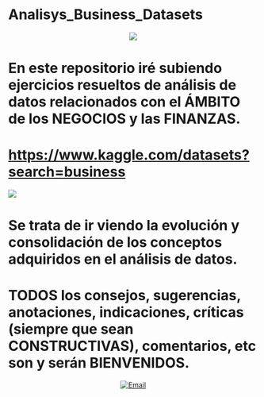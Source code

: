 # Analisys_Business_Datasets
<p align = "center">
  <img src = "business2.jfif">
</p>

# En este repositorio iré subiendo ejercicios resueltos de análisis de datos relacionados con el ÁMBITO de los NEGOCIOS y las FINANZAS.
# https://www.kaggle.com/datasets?search=business
![](kaggle.png)
# Se trata de ir viendo la evolución y consolidación de los conceptos adquiridos en el análisis de datos.
# TODOS los consejos, sugerencias, anotaciones, indicaciones, críticas (siempre que sean CONSTRUCTIVAS), comentarios, etc son y serán BIENVENIDOS.
<p align = "center">
  <a href="mailto:loquelojonove1975@gmail.com" target="_blank" rel = "noopener noreferrer" title="Email" rel="noopener"><img src="comentarios1.jfif" title="Email"></i></a>
</p>
